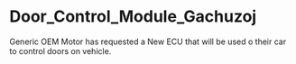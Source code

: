 # Door_Control_Module_Gachuzoj
Generic OEM Motor has requested a New ECU that will be used o their car to control doors on vehicle.  
